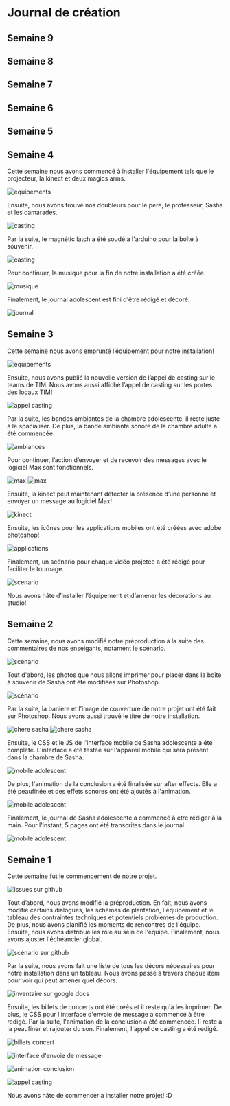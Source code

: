 # Journal de création

## Semaine 9

## Semaine 8

## Semaine 7

## Semaine 6

## Semaine 5

## Semaine 4
Cette semaine nous avons commencé à installer l'équipement tels que le projecteur, la kinect et deux magics arms.

![équipements](medias/jw-projecteur_02.jpg)


Ensuite, nous avons trouvé nos doubleurs pour le père, le professeur, Sasha et les camarades.

![casting](medias/jw-casting_02.jpg)


Par la suite, le magnétic latch a été soudé à l'arduino pour la boîte à souvenir.

![casting](medias/jw-soudure.jpg)


Pour continuer, la musique pour la fin de notre installation a été créée.

![musique](medias/s-musique_conclusion.gif)


Finalement, le journal adolescent est fini d'être rédigé et décoré.

![journal](medias/s-journal_ado_02.jpg)

## Semaine 3
Cette semaine nous avons emprunté l’équipement pour notre installation!

![équipements](medias/jw-equipement_01.jpg)


Ensuite, nous avons publié la nouvelle version de l’appel de casting sur le teams de TIM. Nous avons aussi affiché l’appel de casting sur les portes des locaux TIM!

![appel casting](medias/jw-appel_casting_V2.JPG)


Par la suite, les bandes ambiantes de la chambre adolescente, il reste juste à le spacialiser. De plus, la bande ambiante sonore de la chambre adulte a été commencée.

![ambiances](medias/t-ambiance_adolescente.png)


Pour continuer, l’action d’envoyer et de recevoir des messages avec le logiciel Max sont fonctionnels.

![max](medias/k-connexion_max_web.gif)
![max](medias/k-connexion_max_cellulaire.gif)


Ensuite, la kinect peut maintenant détecter la présence d’une personne et envoyer un message au logiciel Max!

![kinect](medias/jw-_max_01.jpg)


Ensuite, les icônes pour les applications mobiles ont été créées avec adobe photoshop! 

![applications](medias/a-applications.png)


Finalement, un scénario pour chaque vidéo projetée a été rédigé pour faciliter le tournage. 

![scenario](medias/s-scenario.JPG)


Nous avons hâte d’installer l’équipement et d’amener les décorations au studio!

## Semaine 2
Cette semaine, nous avons modifié notre préproduction à la suite des commentaires de nos enseigants, notament le scénario.

![scénario](medias/jw-scene_conclusion.png)


Tout d'abord, les photos que nous allons imprimer pour placer dans la boîte à souvenir de Sasha ont été modifiées sur Photoshop.

![scénario](medias/jw-photos_souvenirs.png)


Par la suite, la banière et l'image de couverture de notre projet ont été fait sur Photoshop. Nous avons aussi trouvé le titre de notre installation.

![chere sasha](medias/t-couverture.png)
![chere sasha](medias/t-banniere.png)


Ensuite, le CSS et le JS de l'interface mobile de Sasha adolescente a été complété. L'interface a été testée sur l'appareil mobile qui sera présent dans la chambre de Sasha. 

![mobile adolescent](medias/k-mobile.jpg)


De plus, l'animation de la conclusion a été finalisée sur after effects. Elle a été peaufinée et des effets sonores ont été ajoutés à l'animation.

![mobile adolescent](medias/jw-scene_conclusion.png)


Finalement, le journal de Sasha adolescente a commencé à être rédiger à la main. Pour l'instant, 5 pages ont été transcrites dans le journal. 

![mobile adolescent](medias/s-journal_ado.jpg)

## Semaine 1

Cette semaine fut le commencement de notre projet.

![issues sur github](medias/jw-semaine1_issues.png)


Tout d’abord, nous avons modifié la préproduction. En fait, nous avons modifié certains dialogues, les schémas de plantation, l'équipement et le tableau des contraintes techniques et potentiels problèmes de production. De plus, nous avons planifié les moments de rencontres de l'équipe. Ensuite, nous avons distribué les rôle au sein de l'équipe. Finalement, nous avons ajuster l'échéancier global.

![scénario sur github](medias/jw_scenario.JPG)


Par la suite, nous avons fait une liste de tous les décors nécessaires pour notre installation dans un tableau. Nous avons passé à travers chaque item pour voir qui peut amener quel décors. 

![inventaire sur google docs](medias/jw_inventaire.png)


Ensuite, les billets de concerts ont été créés et il reste qu'à les imprimer. De plus, le CSS pour l'interface d'envoie de message a commencé à être redigé. Par la suite, l'animation de la conclusion a été commencée. Il reste à la peaufiner et rajouter du son. Finalement, l'appel de casting a été redigé.

![billets concert](medias/s_billet.JPG)

![interface d'envoie de message](medias/k-semaine1_interface_envoie.png)

![animation conclusion](medias/a-animation_conclusion.gif)

![appel casting](medias/a-t-appel_casting.png)

Nous avons hâte de commencer à installer notre projet! :D




